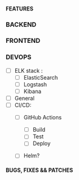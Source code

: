 
#### FEATURES

### BACKEND



### FRONTEND


### DEVOPS

- [ ] ELK stack :
  - [ ] ElasticSearch
  - [ ] Logstash
  - [ ] Kibana

- [ ] General 
- [ ] CI/CD: 
  - [ ] GitHub Actions
    - [ ] Build
    - [ ] Test
    - [ ] Deploy
  - [ ] Helm?


#### BUGS, FIXES && PATCHES

